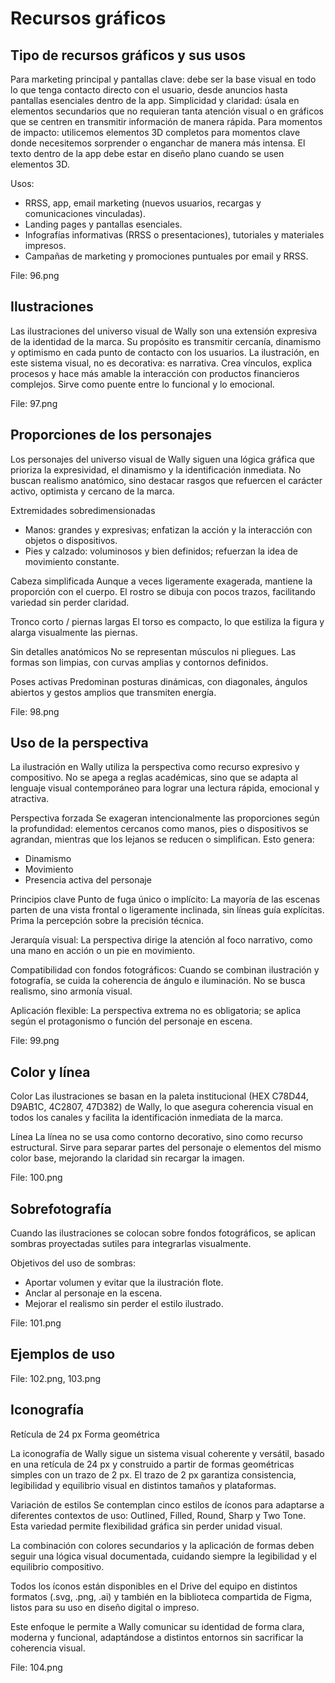 # Recursos gráficos

## Tipo de recursos gráficos y sus usos

Para marketing principal y pantallas clave: debe ser la base visual en todo lo que tenga contacto directo con el usuario, desde anuncios hasta pantallas esenciales dentro de la app. Simplicidad y claridad: úsala en elementos secundarios que no requieran tanta atención visual o en gráficos que se centren en transmitir información de manera rápida. Para momentos de impacto: utilicemos elementos 3D completos para momentos clave donde necesitemos sorprender o enganchar de manera más intensa. El texto dentro de la app debe estar en diseño plano cuando se usen elementos 3D.

Usos:
- RRSS, app, email marketing (nuevos usuarios, recargas y comunicaciones vinculadas).
- Landing pages y pantallas esenciales.
- Infografías informativas (RRSS o presentaciones), tutoriales y materiales impresos.
- Campañas de marketing y promociones puntuales por email y RRSS.

File: 96.png

## Ilustraciones

Las ilustraciones del universo visual de Wally son una extensión expresiva de la identidad de la marca. Su propósito es transmitir cercanía, dinamismo y optimismo en cada punto de contacto con los usuarios. La ilustración, en este sistema visual, no es decorativa: es narrativa. Crea vínculos, explica procesos y hace más amable la interacción con productos financieros complejos. Sirve como puente entre lo funcional y lo emocional.

File: 97.png

## Proporciones de los personajes

Los personajes del universo visual de Wally siguen una lógica gráfica que prioriza la expresividad, el dinamismo y la identificación inmediata. No buscan realismo anatómico, sino destacar rasgos que refuercen el carácter activo, optimista y cercano de la marca.

Extremidades sobredimensionadas
- Manos: grandes y expresivas; enfatizan la acción y la interacción con objetos o dispositivos.
- Pies y calzado: voluminosos y bien definidos; refuerzan la idea de movimiento constante.

Cabeza simplificada
Aunque a veces ligeramente exagerada, mantiene la proporción con el cuerpo. El rostro se dibuja con pocos trazos, facilitando variedad sin perder claridad.

Tronco corto / piernas largas
El torso es compacto, lo que estiliza la figura y alarga visualmente las piernas.

Sin detalles anatómicos
No se representan músculos ni pliegues. Las formas son limpias, con curvas amplias y contornos definidos.

Poses activas
Predominan posturas dinámicas, con diagonales, ángulos abiertos y gestos amplios que transmiten energía.

File: 98.png

## Uso de la perspectiva

La ilustración en Wally utiliza la perspectiva como recurso expresivo y compositivo. No se apega a reglas académicas, sino que se adapta al lenguaje visual contemporáneo para lograr una lectura rápida, emocional y atractiva.

Perspectiva forzada
Se exageran intencionalmente las proporciones según la profundidad: elementos cercanos como manos, pies o dispositivos se agrandan, mientras que los lejanos se reducen o simplifican. Esto genera:
- Dinamismo
- Movimiento
- Presencia activa del personaje

Principios clave
Punto de fuga único o implícito:
La mayoría de las escenas parten de una vista frontal o ligeramente inclinada, sin líneas guía explícitas. Prima la percepción sobre la precisión técnica.

Jerarquía visual:
La perspectiva dirige la atención al foco narrativo, como una mano en acción o un pie en movimiento.

Compatibilidad con fondos fotográficos:
Cuando se combinan ilustración y fotografía, se cuida la coherencia de ángulo e iluminación. No se busca realismo, sino armonía visual.

Aplicación flexible:
La perspectiva extrema no es obligatoria; se aplica según el protagonismo o función del personaje en escena.

File: 99.png

## Color y línea

Color
Las ilustraciones se basan en la paleta institucional (HEX C78D44, D9AB1C, 4C2807, 47D382) de Wally, lo que asegura coherencia visual en todos los canales y facilita la identificación inmediata de la marca.

Línea
La línea no se usa como contorno decorativo, sino como recurso estructural. Sirve para separar partes del personaje o elementos del mismo color base, mejorando la claridad sin recargar la imagen.

File: 100.png

## Sobrefotografía

Cuando las ilustraciones se colocan sobre fondos fotográficos, se aplican sombras proyectadas sutiles para integrarlas visualmente.

Objetivos del uso de sombras:
- Aportar volumen y evitar que la ilustración flote.
- Anclar al personaje en la escena.
- Mejorar el realismo sin perder el estilo ilustrado.

File: 101.png

## Ejemplos de uso

File: 102.png, 103.png

## Iconografía

Retícula de 24 px
Forma geométrica

La iconografía de Wally sigue un sistema visual coherente y versátil, basado en una retícula de 24 px y construido a partir de formas geométricas simples con un trazo de 2 px. El trazo de 2 px garantiza consistencia, legibilidad y equilibrio visual en distintos tamaños y plataformas.

Variación de estilos
Se contemplan cinco estilos de íconos para adaptarse a diferentes contextos de uso: Outlined, Filled, Round, Sharp y Two Tone. Esta variedad permite flexibilidad gráfica sin perder unidad visual.

La combinación con colores secundarios y la aplicación de formas deben seguir una lógica visual documentada, cuidando siempre la legibilidad y el equilibrio compositivo.

Todos los íconos están disponibles en el Drive del equipo en distintos formatos (.svg, .png, .ai) y también en la biblioteca compartida de Figma, listos para su uso en diseño digital o impreso.

Este enfoque le permite a Wally comunicar su identidad de forma clara, moderna y funcional, adaptándose a distintos entornos sin sacrificar la coherencia visual.

File: 104.png